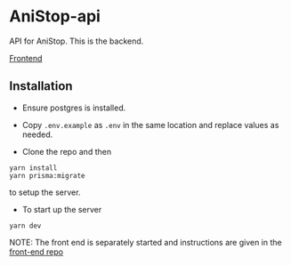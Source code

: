 # AniStop-api
API for AniStop. This is the backend.

[Frontend](https://github.com/resyfer/anistop-client)

## Installation
- Ensure postgres is installed.

- Copy `.env.example` as `.env` in the same location and replace values as needed.

- Clone the repo and then
```
yarn install
yarn prisma:migrate
```
to setup the server.

- To start up the server
```
yarn dev
```

NOTE: The front end is separately started and instructions are given in the [front-end repo](https://github.com/resyfer/anistop-client)
